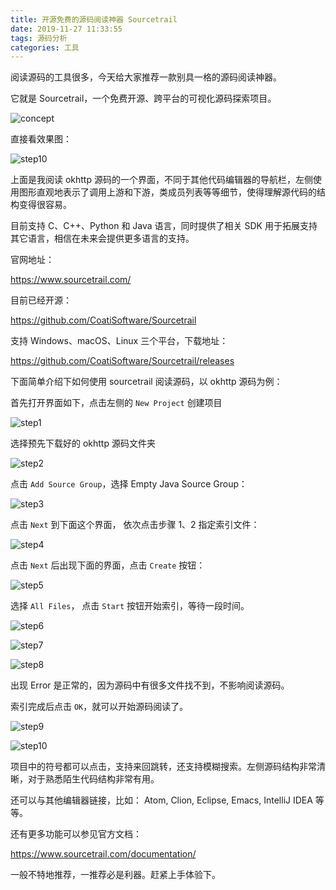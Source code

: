 ```yaml
---
title: 开源免费的源码阅读神器 Sourcetrail
date: 2019-11-27 11:33:55
tags: 源码分析
categories: 工具
---
```


阅读源码的工具很多，今天给大家推荐一款别具一格的源码阅读神器。

它就是 Sourcetrail，一个免费开源、跨平台的可视化源码探索项目。

![concept](sourcetrail/concept.png)

直接看效果图：

![step10](sourcetrail/step10.png)

上面是我阅读 okhttp 源码的一个界面，不同于其他代码编辑器的导航栏，左侧使用图形直观地表示了调用上游和下游，类成员列表等等细节，使得理解源代码的结构变得很容易。

目前支持 C、C++、Python 和 Java 语言，同时提供了相关 SDK 用于拓展支持其它语言，相信在未来会提供更多语言的支持。

官网地址： 

https://www.sourcetrail.com/ 

目前已经开源：

https://github.com/CoatiSoftware/Sourcetrail 

支持 Windows、macOS、Linux 三个平台，下载地址：

https://github.com/CoatiSoftware/Sourcetrail/releases

下面简单介绍下如何使用 sourcetrail 阅读源码，以 okhttp 源码为例：

首先打开界面如下，点击左侧的 `New Project` 创建项目

![step1](sourcetrail/step1.png)

选择预先下载好的 okhttp 源码文件夹

![step2](sourcetrail/step2.png)

点击 `Add Source Group`，选择 Empty Java Source Group：

![step3](sourcetrail/step3.png)

点击 `Next` 到下面这个界面， 依次点击步骤 1、2 指定索引文件： 

![step4](sourcetrail/step4.png)

点击 `Next` 后出现下面的界面，点击 `Create` 按钮：

![step5](sourcetrail/step5.png)

选择 `All Files`， 点击 `Start` 按钮开始索引，等待一段时间。

![step6](sourcetrail/step6.png)

![step7](sourcetrail/step7.png)

![step8](sourcetrail/step8.png)

出现 Error 是正常的，因为源码中有很多文件找不到，不影响阅读源码。

索引完成后点击 `OK`，就可以开始源码阅读了。

![step9](sourcetrail/step9.png)

![step10](sourcetrail/step10.png)

项目中的符号都可以点击，支持来回跳转，还支持模糊搜索。左侧源码结构非常清晰，对于熟悉陌生代码结构非常有用。

还可以与其他编辑器链接，比如： Atom, Clion, Eclipse, Emacs, IntelliJ IDEA 等等。

还有更多功能可以参见官方文档：

 https://www.sourcetrail.com/documentation/ 

一般不特地推荐，一推荐必是利器。赶紧上手体验下。